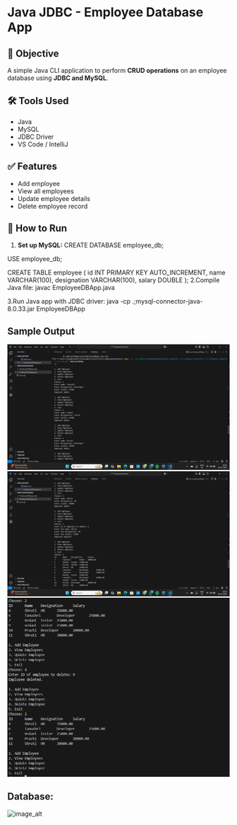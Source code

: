 # Java JDBC - Employee Database App

## 📌 Objective
A simple Java CLI application to perform **CRUD operations** on an employee database using **JDBC and MySQL**.

## 🛠️ Tools Used
- Java
- MySQL
- JDBC Driver
- VS Code / IntelliJ

## ✅ Features
- Add employee
- View all employees
- Update employee details
- Delete employee record

## 🏁 How to Run
1. **Set up MySQL:**
   CREATE DATABASE employee_db;

USE employee_db;

CREATE TABLE employee (
    id INT PRIMARY KEY AUTO_INCREMENT,
    name VARCHAR(100),
    designation VARCHAR(100),
    salary DOUBLE
);
2.Compile Java file:
javac EmployeeDBApp.java

3.Run Java app with JDBC driver:
java -cp .;mysql-connector-java-8.0.33.jar EmployeeDBApp

## Sample Output
![image_alt](https://github.com/tanu-pande/Employee-Database-App/blob/656f0d3a30facd956a4b15d80b1639305c484847/Screenshot%202025-07-03%20191046.png)
![image_alt](https://github.com/tanu-pande/Employee-Database-App/blob/b695cd607cbd32acc455427ec680e97d856954d9/Screenshot%202025-07-03%20191058.png)
![image_alt](https://github.com/tanu-pande/Employee-Database-App/blob/294341b785d2a83ad68d6b904b3dcb369c9a6d74/Screenshot%202025-07-03%20191119.png)

## Database:
![image_alt]()
